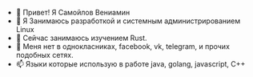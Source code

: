 - 👋 Привет! Я Самойлов Вениамин
- 👀 Я Занимаюсь разработкой и системным администрированием Linux
- 🌱 Сейчас занимаюсь изучением Rust.
- 💞️ Меня нет в однокласниках, facebook, vk, telegram, и прочих подобных сетях. 
- 📫 Языки которые использую в работе java, golang, javascript, C++

<!---
VVSamoylov/VVSamoylov is a ✨ special ✨ repository because its `README.md` (this file) appears on your GitHub profile.
You can click the Preview link to take a look at your changes.
--->
